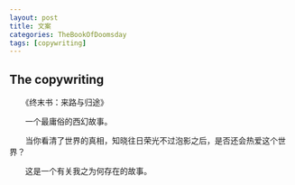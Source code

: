 ```yaml
---
layout: post
title: 文案
categories: TheBookOfDoomsday
tags: [copywriting]
---
```

## The copywriting

　　《终末书：来路与归途》

　　一个最庸俗的西幻故事。

　　当你看清了世界的真相，知晓往日荣光不过泡影之后，是否还会热爱这个世界？

　　这是一个有关我之为何存在的故事。